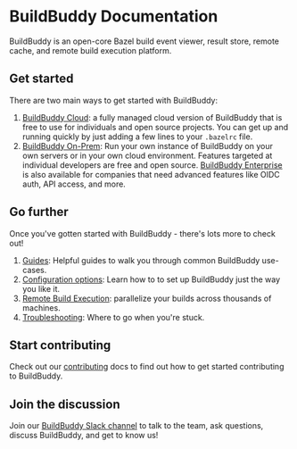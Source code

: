 <!--
{
  "name": "Introduction",
  "category": "5eeba6a6c5230e48eea60f18",
  "priority": 1000
}
-->
# BuildBuddy Documentation

BuildBuddy is an open-core Bazel build event viewer, result store, remote cache, and remote build execution platform.

## Get started

There are two main ways to get started with BuildBuddy:

1. [BuildBuddy Cloud](cloud.md): a fully managed cloud version of BuildBuddy that is free to use for individuals and open source projects. You can get up and running quickly by just adding a few lines to your `.bazelrc` file.
1. [BuildBuddy On-Prem](on-prem.md): Run your own instance of BuildBuddy on your own servers or in your own cloud environment. Features targeted at individual developers are free and open source. [BuildBuddy Enterprise](enterprise.md) is also available for companies that need advanced features like OIDC auth, API access, and more. 


## Go further

Once you've gotten started with BuildBuddy - there's lots more to check out!

1. [Guides](guides.md): Helpful guides to walk you through common BuildBuddy use-cases.
1. [Configuration options](config.md): Learn how to to set up BuildBuddy just the way you like it.
1. [Remote Build Execution](remote-build-execution.md): parallelize your builds across thousands of machines.
1. [Troubleshooting](troubleshooting.md): Where to go when you're stuck.

## Start contributing

Check out our [contributing](contributing.md) docs to find out how to get started contributing to BuildBuddy.

## Join the discussion

Join our [BuildBuddy Slack channel](https://slack.buildbuddy.io) to talk to the team, ask questions, discuss BuildBuddy, and get to know us!